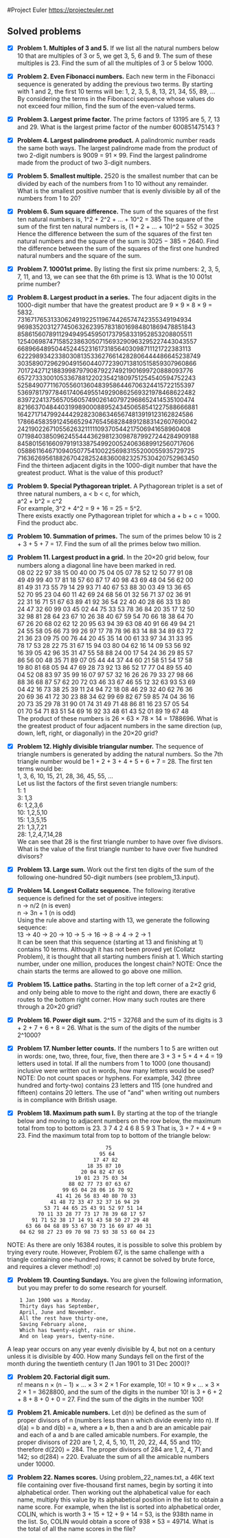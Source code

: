 #Project Euler
https://projecteuler.net

## Solved problems

- [x] **Problem 1. Multiples of 3 and 5.**
If we list all the natural numbers below 10 that are multiples of 3 or 5, we get 3, 5, 6 and 9. The sum of these multiples is 23.
Find the sum of all the multiples of 3 or 5 below 1000.

- [x] **Problem 2. Even Fibonacci numbers.**
Each new term in the Fibonacci sequence is generated by adding the previous two terms. By starting with 1 and 2, the first 10 terms will be:
1, 2, 3, 5, 8, 13, 21, 34, 55, 89, ...
By considering the terms in the Fibonacci sequence whose values do not exceed four million, find the sum of the even-valued terms.

- [x] **Problem 3. Largest prime factor.**
The prime factors of 13195 are 5, 7, 13 and 29.
What is the largest prime factor of the number 600851475143 ?

- [x] **Problem 4. Largest palindrome product.** 
A palindromic number reads the same both ways. The largest palindrome made from the product of two 2-digit numbers is 9009 = 91 × 99.
Find the largest palindrome made from the product of two 3-digit numbers.

- [x] **Problem 5. Smallest multiple.** 
2520 is the smallest number that can be divided by each of the numbers from 1 to 10 without any remainder.
What is the smallest positive number that is evenly divisible by all of the numbers from 1 to 20?

- [x] **Problem 6. Sum square difference.** 
The sum of the squares of the first ten natural numbers is,
1^2 + 2^2 + ... + 10^2 = 385
The square of the sum of the first ten natural numbers is,
(1 + 2 + ... + 10)^2 = 552 = 3025
Hence the difference between the sum of the squares of the first ten natural numbers and the square of the sum is 3025 − 385 = 2640.
Find the difference between the sum of the squares of the first one hundred natural numbers and the square of the sum.

- [x] **Problem 7. 10001st prime.**
By listing the first six prime numbers: 2, 3, 5, 7, 11, and 13, we can see that the 6th prime is 13.
What is the 10 001st prime number?

- [x] **Problem 8. Largest product in a series.**
The four adjacent digits in the 1000-digit number that have the greatest product are 9 × 9 × 8 × 9 = 5832.<br>
73167176531330624919225119674426574742355349194934
96983520312774506326239578318016984801869478851843
85861560789112949495459501737958331952853208805511
12540698747158523863050715693290963295227443043557
66896648950445244523161731856403098711121722383113
62229893423380308135336276614282806444486645238749
30358907296290491560440772390713810515859307960866
70172427121883998797908792274921901699720888093776
65727333001053367881220235421809751254540594752243
52584907711670556013604839586446706324415722155397
53697817977846174064955149290862569321978468622482
83972241375657056057490261407972968652414535100474
82166370484403199890008895243450658541227588666881
16427171479924442928230863465674813919123162824586
17866458359124566529476545682848912883142607690042
24219022671055626321111109370544217506941658960408
07198403850962455444362981230987879927244284909188
84580156166097919133875499200524063689912560717606
05886116467109405077541002256983155200055935729725
71636269561882670428252483600823257530420752963450 <br>
Find the thirteen adjacent digits in the 1000-digit number that have the greatest product. What is the value of this product?

- [x] **Problem 9. Special Pythagorean triplet.**
A Pythagorean triplet is a set of three natural numbers, a < b < c, for which,<br>
a^2 + b^2 = c^2 <br>
For example, 3^2 + 4^2 = 9 + 16 = 25 = 5^2. <br>
There exists exactly one Pythagorean triplet for which a + b + c = 1000.
Find the product abc.

- [x] **Problem 10. Summation of primes.**
The sum of the primes below 10 is 2 + 3 + 5 + 7 = 17.
Find the sum of all the primes below two million.

- [x] **Problem 11. Largest product in a grid.**
In the 20×20 grid below, four numbers along a diagonal line have been marked in red. <br>
08 02 22 97 38 15 00 40 00 75 04 05 07 78 52 12 50 77 91 08 <br>
49 49 99 40 17 81 18 57 60 87 17 40 98 43 69 48 04 56 62 00 <br>
81 49 31 73 55 79 14 29 93 71 40 67 53 88 30 03 49 13 36 65 <br>
52 70 95 23 04 60 11 42 69 24 68 56 01 32 56 71 37 02 36 91 <br>
22 31 16 71 51 67 63 89 41 92 36 54 22 40 40 28 66 33 13 80 <br>
24 47 32 60 99 03 45 02 44 75 33 53 78 36 84 20 35 17 12 50 <br>
32 98 81 28 64 23 67 10 26 38 40 67 59 54 70 66 18 38 64 70 <br>
67 26 20 68 02 62 12 20 95 63 94 39 63 08 40 91 66 49 94 21 <br>
24 55 58 05 66 73 99 26 97 17 78 78 96 83 14 88 34 89 63 72 <br>
21 36 23 09 75 00 76 44 20 45 35 14 00 61 33 97 34 31 33 95 <br>
78 17 53 28 22 75 31 67 15 94 03 80 04 62 16 14 09 53 56 92 <br>
16 39 05 42 96 35 31 47 55 58 88 24 00 17 54 24 36 29 85 57 <br>
86 56 00 48 35 71 89 07 05 44 44 37 44 60 21 58 51 54 17 58 <br>
19 80 81 68 05 94 47 69 28 73 92 13 86 52 17 77 04 89 55 40 <br>
04 52 08 83 97 35 99 16 07 97 57 32 16 26 26 79 33 27 98 66 <br>
88 36 68 87 57 62 20 72 03 46 33 67 46 55 12 32 63 93 53 69 <br>
04 42 16 73 38 25 39 11 24 94 72 18 08 46 29 32 40 62 76 36 <br>
20 69 36 41 72 30 23 88 34 62 99 69 82 67 59 85 74 04 36 16 <br>
20 73 35 29 78 31 90 01 74 31 49 71 48 86 81 16 23 57 05 54 <br>
01 70 54 71 83 51 54 69 16 92 33 48 61 43 52 01 89 19 67 48 <br>
The product of these numbers is 26 × 63 × 78 × 14 = 1788696.
What is the greatest product of four adjacent numbers in the same direction (up, down, left, right, or diagonally) in the 20×20 grid?

- [x] **Problem 12. Highly divisible triangular number.**
The sequence of triangle numbers is generated by adding the natural numbers. So the 7th triangle number would be 1 + 2 + 3 + 4 + 5 + 6 + 7 = 28. The first ten terms would be:<br>
1, 3, 6, 10, 15, 21, 28, 36, 45, 55, ...<br>
Let us list the factors of the first seven triangle numbers:<br>
 1: 1<br>
 3: 1,3<br>
 6: 1,2,3,6<br>
10: 1,2,5,10<br>
15: 1,3,5,15<br>
21: 1,3,7,21<br>
28: 1,2,4,7,14,28<br>
We can see that 28 is the first triangle number to have over five divisors.
What is the value of the first triangle number to have over five hundred divisors?

- [x] **Problem 13. Large sum.**
Work out the first ten digits of the sum of the following one-hundred 50-digit numbers (see problem_13.input).

- [x] **Problem 14. Longest Collatz sequence.**
The following iterative sequence is defined for the set of positive integers:<br>
n → n/2 (n is even)<br>
n → 3n + 1 (n is odd)<br>
Using the rule above and starting with 13, we generate the following sequence:<br>
13 → 40 → 20 → 10 → 5 → 16 → 8 → 4 → 2 → 1<br>
It can be seen that this sequence (starting at 13 and finishing at 1) contains 10 terms. Although it has not been proved yet (Collatz Problem), it is thought that all starting numbers finish at 1.
Which starting number, under one million, produces the longest chain?
NOTE: Once the chain starts the terms are allowed to go above one million.

- [x] **Problem 15. Lattice paths.**
Starting in the top left corner of a 2×2 grid, and only being able to move to the right and down, there are exactly 6 routes to the bottom right corner.
How many such routes are there through a 20×20 grid?

- [x] **Problem 16. Power digit sum.**
2^15 = 32768 and the sum of its digits is 3 + 2 + 7 + 6 + 8 = 26.
What is the sum of the digits of the number 2^1000?

- [x] **Problem 17. Number letter counts.**
If the numbers 1 to 5 are written out in words: one, two, three, four, five, then there are 3 + 3 + 5 + 4 + 4 = 19 letters used in total.
If all the numbers from 1 to 1000 (one thousand) inclusive were written out in words, how many letters would be used?
NOTE: Do not count spaces or hyphens. For example, 342 (three hundred and forty-two) contains 23 letters and 115 (one hundred and fifteen) contains 20 letters. The use of "and" when writing out numbers is in compliance with British usage.

- [x] **Problem 18. Maximum path sum I.**
 By starting at the top of the triangle below and moving to adjacent numbers on the row below,
 the maximum total from top to bottom is 23.
    3
   7 4
  2 4 6
 8 5 9 3
 That is, 3 + 7 + 4 + 9 = 23.
 Find the maximum total from top to bottom of the triangle below:
 ```
                                 75
                               95 64
                             17 47 82
                           18 35 87 10
                         20 04 82 47 65
                       19 01 23 75 03 34
                     88 02 77 73 07 63 67
                   99 65 04 28 06 16 70 92
                 41 41 26 56 83 40 80 70 33
               41 48 72 33 47 32 37 16 94 29
             53 71 44 65 25 43 91 52 97 51 14
           70 11 33 28 77 73 17 78 39 68 17 57
         91 71 52 38 17 14 91 43 58 50 27 29 48
       63 66 04 68 89 53 67 30 73 16 69 87 40 31
     04 62 98 27 23 09 70 98 73 93 38 53 60 04 23
```
 NOTE: As there are only 16384 routes, it is possible to solve this problem by trying every route.
 However, Problem 67, is the same challenge with a triangle containing one-hundred rows;
 it cannot be solved by brute force, and requires a clever method! ;o)

- [x] **Problem 19. Counting Sundays.**
You are given the following information, but you may prefer to do some research for yourself.
```
    1 Jan 1900 was a Monday.
    Thirty days has September,
    April, June and November.
    All the rest have thirty-one,
    Saving February alone,
    Which has twenty-eight, rain or shine.
    And on leap years, twenty-nine.
```
 A leap year occurs on any year evenly divisible by 4, but not on a century unless it is divisible by 400.
 How many Sundays fell on the first of the month during the twentieth century (1 Jan 1901 to 31 Dec 2000)?
 
- [x] **Problem 20. Factorial digit sum.**
<br>n! means n × (n − 1) × ... × 3 × 2 × 1
For example, 10! = 10 × 9 × ... × 3 × 2 × 1 = 3628800,
and the sum of the digits in the number 10! is 3 + 6 + 2 + 8 + 8 + 0 + 0 = 27.
Find the sum of the digits in the number 100!

- [x] **Problem 21. Amicable numbers.**
Let d(n) be defined as the sum of proper divisors of n (numbers less than n which divide evenly into n).
If d(a) = b and d(b) = a, where a ≠ b, then a and b are an amicable pair and each of a and b are called amicable numbers.
For example, the proper divisors of 220 are 1, 2, 4, 5, 10, 11, 20, 22, 44, 55 and 110; therefore d(220) = 284. The proper divisors of 284 are 1, 2, 4, 71 and 142; so d(284) = 220.
Evaluate the sum of all the amicable numbers under 10000.

- [x] **Problem 22. Names scores.**
Using problem_22_names.txt, a 46K text file containing over five-thousand first names, begin by sorting it into alphabetical order. Then working out the alphabetical value for each name, multiply this value by its alphabetical position in the list to obtain a name score.
For example, when the list is sorted into alphabetical order, COLIN, which is worth 3 + 15 + 12 + 9 + 14 = 53, is the 938th name in the list. So, COLIN would obtain a score of 938 × 53 = 49714.
What is the total of all the name scores in the file?
